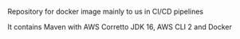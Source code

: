 Repository for docker image mainly to us in CI/CD pipelines

It contains Maven with AWS Corretto JDK 16, AWS CLI 2 and Docker
